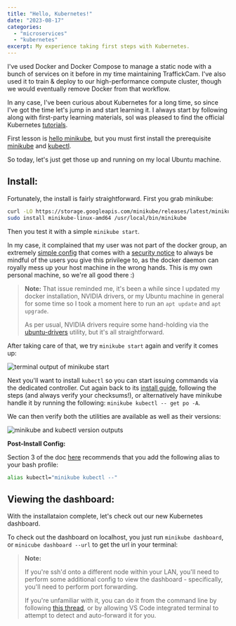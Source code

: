 ```yaml
---
title: "Hello, Kubernetes!"
date: "2023-08-17"
categories: 
  - "microservices"
  - "kubernetes"
excerpt: My experience taking first steps with Kubernetes.
---
```


<script>
    import Callout from '$lib/components/Callout.svelte';
</script>

I've used Docker and Docker Compose to manage a static node with a bunch of services on it before in my time maintaining TraffickCam. I've also used it to train & deploy to our high-performance compute cluster, though we would eventually remove Docker from that workflow.

In any case, I've been curious about Kubernetes for a long time, so since I've got the time let's jump in and start learning it. I always start by following along with first-party learning materials, soI was pleased to find the official Kubernetes [tutorials](https://kubernetes.io/docs/tutorials/).

First lesson is [hello minikube](https://kubernetes.io/docs/tutorials/hello-minikube/), but you must first install the prerequisite [minikube](https://minikube.sigs.k8s.io/docs/start/) and [kubectl](https://minikube.sigs.k8s.io/docs/start/). 

So today, let's just get those up and running on my local Ubuntu machine.

## Install:

Fortunately, the install is fairly straightforward. First you grab minikube:

```bash
curl -LO https://storage.googleapis.com/minikube/releases/latest/minikube-linux-amd64
sudo install minikube-linux-amd64 /usr/local/bin/minikube
```

Then you test it with a simple `minikube start`. 

In my case, it complained that my user was not part of the docker group, an extremely [simple config](https://docs.docker.com/engine/install/linux-postinstall/#manage-docker-as-a-non-root-user) that comes with a [security notice](https://docs.docker.com/engine/security/#docker-daemon-attack-surface) to always be mindful of the users you give this privilege to, as the docker daemon can royally mess up your host machine in the wrong hands. This is my own personal machine, so we're all good there :)

>**Note:** That issue reminded me, it's been a while since I updated my docker installation, NVIDIA drivers, or my Ubuntu machine in general for some time so I took a moment here to run an `apt update` and `apt upgrade`.
>
>As per usual, NVIDIA drivers require some hand-holding via the [ubuntu-drivers](https://linuxconfig.org/how-to-install-the-nvidia-drivers-on-ubuntu-22-04) utility, but it's all straightforward.

After taking care of that, we try `minikube start` again and verify it comes up:

![terminal output of minikube start](/images/hello-kubernetes-1.png)

Next you'll want to install `kubectl` so you can start issuing commands via the dedicated controller. Cut again back to its [install guide](https://kubernetes.io/docs/tasks/tools/install-kubectl-linux/), following the steps (and always verify your checksums!), or alternatively have minikube handle it by running the following: `minikube kubectl -- get po -A`.

We can then verify both the utilities are available as well as their versions:

![minikube and kubectl version outputs](/images/hello-kubernetes-2.png)

**Post-Install Config:**

Section 3 of the doc [here](https://minikube.sigs.k8s.io/docs/start/) recommends that you add the following alias to your bash profile:

```bash
alias kubectl="minikube kubectl --"
```

## Viewing the dashboard:

With the installataion complete, let's check out our new Kubernetes dashboard.

To check out the dashboard on localhost, you just run `minikube dashboard`, or `minicube dashboard --url` to get the url in your terminal:

>**Note:**
>
>If you're ssh'd onto a different node within 
your LAN, you'll need to perform some additional config to view the dashboard - specifically, you'll need to perform port forwarding. 
>
>If you're unfamiliar with it, you can do it from the command line by following [this thread](https://stackoverflow.com/questions/47173463/how-to-access-local-kubernetes-minikube-dashboard-remotely), or by allowing VS Code integrated terminal to attempt to detect and auto-forward it for you.
